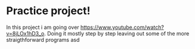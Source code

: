 # Practice project!
In this project i am going over 
 https://www.youtube.com/watch?v=8jLOx1hD3_o. Doing it mostly step by step leaving out some of the more straigthforward programs
 asd 